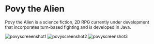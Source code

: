 # Povy the Alien
Povy the Alien is a science fiction, 2D RPG currently under development that incorporates turn-based fighting and is developed in Java. 

![povyscreeenshot1](https://user-images.githubusercontent.com/43187188/45763288-26b0ac00-bbfe-11e8-86de-76f6c93b94fc.png)
![povyscreenshot2](https://user-images.githubusercontent.com/43187188/45763357-4516a780-bbfe-11e8-9c56-9a01ed0e557a.png)
![povyscreenshot3](https://user-images.githubusercontent.com/43187188/45763359-47790180-bbfe-11e8-8673-f06614a756a1.PNG)

